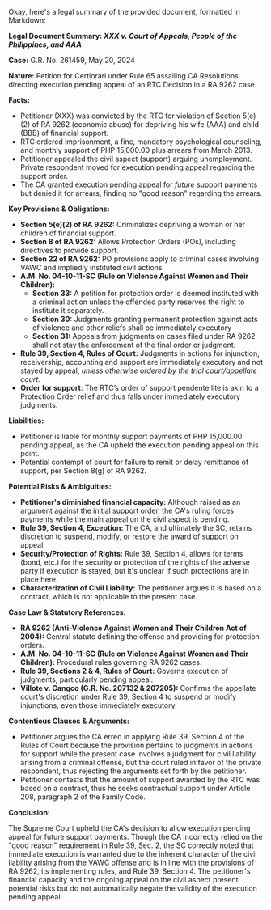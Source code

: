 Okay, here's a legal summary of the provided document, formatted in Markdown:

**Legal Document Summary: *XXX v. Court of Appeals, People of the Philippines, and AAA***

**Case:** G.R. No. 261459, May 20, 2024

**Nature:** Petition for Certiorari under Rule 65 assailing CA Resolutions directing execution pending appeal of an RTC Decision in a RA 9262 case.

**Facts:**

*   Petitioner (XXX) was convicted by the RTC for violation of Section 5(e)(2) of RA 9262 (economic abuse) for depriving his wife (AAA) and child (BBB) of financial support.
*   RTC ordered imprisonment, a fine, mandatory psychological counseling, and monthly support of PHP 15,000.00 plus arrears from March 2013.
*   Petitioner appealed the civil aspect (support) arguing unemployment. Private respondent moved for execution pending appeal regarding the support order.
*   The CA granted execution pending appeal for *future* support payments but denied it for arrears, finding no "good reason" regarding the arrears.

**Key Provisions & Obligations:**

*   **Section 5(e)(2) of RA 9262:** Criminalizes depriving a woman or her children of financial support.
*   **Section 8 of RA 9262:** Allows Protection Orders (POs), including directives to provide support.
*   **Section 22 of RA 9262:** PO provisions apply to criminal cases involving VAWC and impliedly instituted civil actions.
*   **A.M. No. 04-10-11-SC (Rule on Violence Against Women and Their Children):**
    *   **Section 33:** A petition for protection order is deemed instituted with a criminal action unless the offended party reserves the right to institute it separately.
    *   **Section 30:** Judgments granting permanent protection against acts of violence and other reliefs shall be immediately executory
    *   **Section 31:** Appeals from judgments on cases filed under RA 9262 shall not stay the enforcement of the final order or judgment.
*   **Rule 39, Section 4, Rules of Court:** Judgments in actions for injunction, receivership, accounting and support are immediately executory and not stayed by appeal, *unless otherwise ordered by the trial court/appellate court*.
*   **Order for support**: The RTC’s order of support pendente lite is akin to a Protection Order relief and thus falls under immediately executory judgments.

**Liabilities:**

*   Petitioner is liable for monthly support payments of PHP 15,000.00 pending appeal, as the CA upheld the execution pending appeal on this point.
*   Potential contempt of court for failure to remit or delay remittance of support, per Section 8(g) of RA 9262.

**Potential Risks & Ambiguities:**

*   **Petitioner's diminished financial capacity:** Although raised as an argument against the initial support order, the CA's ruling forces payments while the main appeal on the civil aspect is pending.
*   **Rule 39, Section 4, Exception:** The CA, and ultimately the SC, retains discretion to suspend, modify, or restore the award of support on appeal.
*   **Security/Protection of Rights:** Rule 39, Section 4, allows for terms (bond, etc.) for the security or protection of the rights of the adverse party if execution is stayed, but it's unclear if such protections are in place here.
*   **Characterization of Civil Liability:** The petitioner argues it is based on a contract, which is not applicable to the present case.

**Case Law & Statutory References:**

*   **RA 9262 (Anti-Violence Against Women and Their Children Act of 2004):**  Central statute defining the offense and providing for protection orders.
*   **A.M. No. 04-10-11-SC (Rule on Violence Against Women and Their Children):** Procedural rules governing RA 9262 cases.
*   **Rule 39, Sections 2 & 4, Rules of Court:** Governs execution of judgments, particularly pending appeal.
*   **Villote v. Cangco (G.R. No. 207132 & 207205):**  Confirms the appellate court's discretion under Rule 39, Section 4 to suspend or modify injunctions, even those immediately executory.

**Contentious Clauses & Arguments:**

*   Petitioner argues the CA erred in applying Rule 39, Section 4 of the Rules of Court because the provision pertains to judgments in actions for support while the present case involves a judgment for civil liability arising from a criminal offense, but the court ruled in favor of the private respondent, thus rejecting the arguments set forth by the petitioner.
*   Petitioner contests that the amount of support awarded by the RTC was based on a contract, thus he seeks contractual support under Article 208, paragraph 2 of the Family Code.

**Conclusion:**

The Supreme Court upheld the CA's decision to allow execution pending appeal for future support payments. Though the CA incorrectly relied on the "good reason" requirement in Rule 39, Sec. 2, the SC correctly noted that immediate execution is warranted due to the inherent character of the civil liability arising from the VAWC offense and is in line with the provisions of RA 9262, its implementing rules, and Rule 39, Section 4. The petitioner's financial capacity and the ongoing appeal on the civil aspect present potential risks but do not automatically negate the validity of the execution pending appeal.
